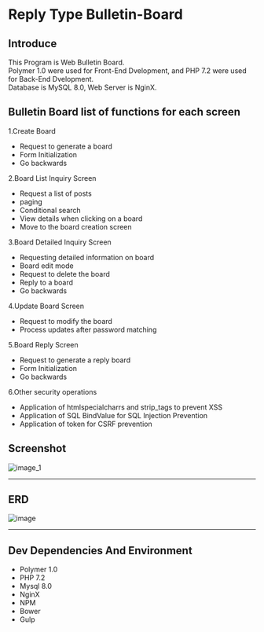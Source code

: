 # Reply Type Bulletin-Board

## Introduce
This Program is Web Bulletin Board.<br>
Polymer 1.0 were used for Front-End Dvelopment, and PHP 7.2 were used for Back-End Dvelopment.<br>
Database is MySQL 8.0, Web Server is NginX.

## Bulletin Board list of functions for each screen
1.Create Board
- Request to generate a board
- Form Initialization
- Go backwards

2.Board List Inquiry Screen
- Request a list of posts
- paging
- Conditional search
- View details when clicking on a board
- Move to the board creation screen

3.Board Detailed Inquiry Screen
- Requesting detailed information on board
- Board edit mode
- Request to delete the board
- Reply to a board
- Go backwards

4.Update Board Screen
- Request to modify the board
- Process updates after password matching

5.Board Reply Screen
- Request to generate a reply board
- Form Initialization
- Go backwards

6.Other security operations
- Application of htmlspecialcharrs and strip_tags to prevent XSS
- Application of SQL BindValue for SQL Injection Prevention
- Application of token for CSRF prevention

## Screenshot
![image_1](https://user-images.githubusercontent.com/14229774/53291354-10ce9500-37f5-11e9-8915-55133d1aae61.PNG)

-----------

## ERD
![image](https://user-images.githubusercontent.com/14229774/53344541-3b842f00-3956-11e9-997d-bc582cfd171d.png)

-----------

## Dev Dependencies And Environment
* Polymer 1.0
* PHP 7.2
* Mysql 8.0
* NginX
* NPM
* Bower
* Gulp


